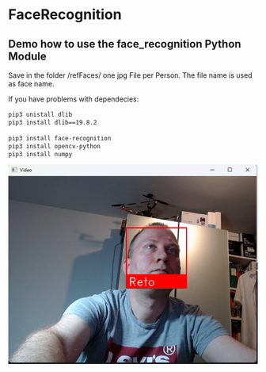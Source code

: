 # FaceRecognition
## Demo how to use the face_recognition Python Module

Save in the folder /refFaces/ one jpg File per Person. The file name is used as face name.

If you have problems with dependecies:
```
pip3 unistall dlib
pip3 install dlib==19.8.2

pip3 install face-recognition
pip3 install opencv-python
pip3 install numpy
```
![Demo](https://github.com/RetoSchaedler/FaceRecognition/raw/main/RecPic.png)

